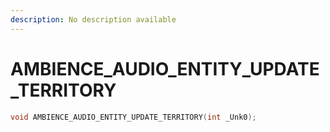 ```yaml
---
description: No description available 
---
```


# AMBIENCE_AUDIO_ENTITY_UPDATE_TERRITORY

```cpp
void AMBIENCE_AUDIO_ENTITY_UPDATE_TERRITORY(int _Unk0);
```
